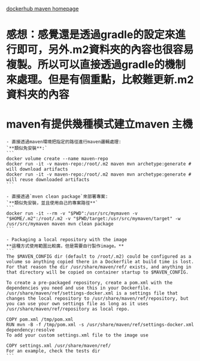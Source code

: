 [dockerhub maven homepage](https://hub.docker.com/r/library/maven/)

# 感想：感覺還是透過gradle的設定來進行即可，另外.m2資料夾的內容也很容易複製。所以可以直接透過gradle的機制來處理。**但是有個重點，比較難更新.m2資料夾的內容**

# maven有提供幾種模式建立maven 主機
    - 直接透過maven環境把指定的路徑進行maven邏輯處理:
    `**類似免安裝**:`
    ```
    docker volume create --name maven-repo
    docker run -it -v maven-repo:/root/.m2 maven mvn archetype:generate # will download artifacts
    docker run -it -v maven-repo:/root/.m2 maven mvn archetype:generate # will reuse downloaded artifacts
    ```

    - 直接透過`mven clean package`來部署專案:
    `**類似免安裝，並且使用自己的專案路徑**`
    ```
    docker run -it --rm -v "$PWD":/usr/src/mymaven -v "$HOME/.m2":/root/.m2 -v "$PWD/target:/usr/src/mymaven/target" -w /usr/src/mymaven maven mvn clean package
    ```

    - Packaging a local repository with the image
    **這種方式使用範圍比較廣，但是需要自行製作image。**
    ```
    The $MAVEN_CONFIG dir (default to /root/.m2) could be configured as a volume so anything copied there in a Dockerfile at build time is lost. For that reason the dir /usr/share/maven/ref/ exists, and anything in that directory will be copied on container startup to $MAVEN_CONFIG.

    To create a pre-packaged repository, create a pom.xml with the dependencies you need and use this in your Dockerfile. /usr/share/maven/ref/settings-docker.xml is a settings file that changes the local repository to /usr/share/maven/ref/repository, but you can use your own settings file as long as it uses /usr/share/maven/ref/repository as local repo.

    COPY pom.xml /tmp/pom.xml
    RUN mvn -B -f /tmp/pom.xml -s /usr/share/maven/ref/settings-docker.xml dependency:resolve
    To add your custom settings.xml file to the image use

    COPY settings.xml /usr/share/maven/ref/
    For an example, check the tests dir
    ```